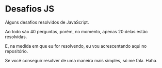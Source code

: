 # Desafios JS
 <p>Alguns desafios resolvidos de JavaScript.</p>
 <p>Ao todo são 40 perguntas, porém, no momento, apenas 20 delas estão resolvidas.</p>
 <p>E, na medida em que eu for resolvendo, eu vou acrescentando aqui no repositório.</p>
 <p>Se você conseguir resolver de uma maneira mais simples, só me fala. Haha.</p>
